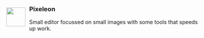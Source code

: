 <div style="display: flex; align-items: center; gap: 10px;">
  <img src="https://github.com/user-attachments/assets/b77645de-99a4-49b4-a08f-c89ea149d27a" width="50"/>
  <div>
    <h3>Pixeleon</h3>
    <p>Small editor focussed on small images with some tools that speeds up work.</p>
  </div>
</div>

